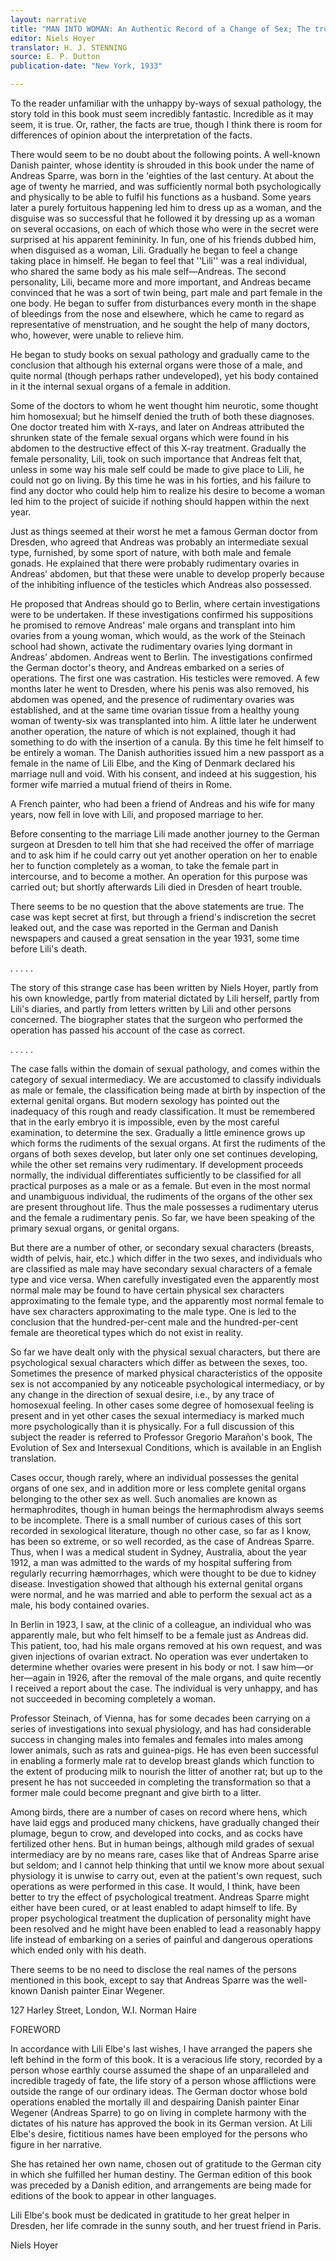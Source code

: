 ```yaml
---
layout: narrative
title: "MAN INTO WOMAN: An Authentic Record of a Change of Sex; The true story of the miraculous transformation of the Danish painter Einar Wegener (Andreas Sparre)"
editor: Niels Hoyer
translator: H. J. STENNING
source: E. P. Dutton 
publication-date: "New York, 1933"

---
```


To the reader unfamiliar with the unhappy by-ways of sexual pathology, the story told in this book must seem incredibly fantastic. Incredible as it may seem, it is true. Or, rather, the facts are true, though I think there is room for differences of opinion about the interpretation of the facts.

There would seem to be no doubt about the following points. A well-known Danish painter, whose identity is shrouded in this book under the name of Andreas Sparre, was born in the 'eighties of the last century. At about the age of twenty he married, and was sufficiently normal both psychologically and physically to be able to fulfil his functions as a husband. Some years later a purely fortuitous happening led him to dress up as a woman, and the disguise was so successful that he followed it by dressing up as a woman on several occasions, on each of which those who were in the secret were surprised at his apparent femininity. In fun, one of his friends dubbed him, when disguised as a woman, Lili. Gradually he began to feel a change taking place in himself. He began to feel that ''Lili'' was a real individual, who shared the same body as his male self—Andreas. The second personality, Lili, became more and more important, and Andreas became convinced that he was a sort of twin being, part male and part female in the one body. He began to suffer from disturbances every month in the shape of bleedings from the nose and elsewhere, which he came to regard as representative of menstruation, and he sought the help of many doctors, who, however, were unable to relieve him.

He began to study books on sexual pathology and gradually came to the conclusion that although his external organs were those of a male, and quite normal (though perhaps rather undeveloped), yet his body contained in it the internal sexual organs of a female in addition.

Some of the doctors to whom he went thought him neurotic, some thought him homosexual; but he himself denied the truth of both these diagnoses. One doctor treated him with X-rays, and later on Andreas attributed the shrunken state of the female sexual organs which were found in his abdomen to the destructive effect of this X-ray treatment.
Gradually the female personality, Lili, took on such importance that Andreas felt that, unless in some way his male self could be made to give place to Lili, he could not go on living. By this time he was in his forties, and his failure to find any doctor who could help him to realize his desire to become a woman led him to the project of suicide if nothing should happen within the next year.

Just as things seemed at their worst he met a famous German doctor from Dresden, who agreed that Andreas was probably an intermediate sexual type, furnished, by some sport of nature, with both male and female gonads. He explained that there were probably rudimentary ovaries in Andreas' abdomen, but that these were unable to develop properly because of the inhibiting influence of the testicles which Andreas also possessed.

He proposed that Andreas should go to Berlin, where certain investigations were to be undertaken. If these investigations confirmed his suppositions he promised to remove Andreas' male organs and transplant into him ovaries from a young woman, which would, as the work of the Steinach school had shown, activate the rudimentary ovaries lying dormant in Andreas' abdomen.
Andreas went to Berlin. The investigations confirmed the German doctor's theory, and Andreas embarked on a series of operations. The first one was castration. His testicles were removed. A few months later he went to Dresden, where his penis was also removed, his abdomen was opened, and the presence of rudimentary ovaries was established, and at the same time ovarian tissue from a healthy young woman of twenty-six was transplanted into him. A little later he underwent another operation, the nature of which is not explained, though it had something to do with the insertion of a canula.
By this time he felt himself to be entirely a woman. The Danish authorities issued him a new passport as a female in the name of Lili Elbe, and the King of Denmark declared his marriage null and void. With his consent, and indeed at his suggestion, his former wife married a mutual friend of theirs in Rome.

A French painter, who had been a friend of Andreas and his wife for many years, now fell in love with Lili, and proposed marriage to her.

Before consenting to the marriage Lili made another journey to the German surgeon at Dresden to tell him that she had received the offer of marriage and to ask him if he could carry out yet another operation on her to enable her to function completely as a woman, to take the female part in intercourse, and to become a mother. An operation for this purpose was carried out; but shortly afterwards Lili died in Dresden of heart trouble.

There seems to be no question that the above statements are true. The case was kept secret at first, but through a friend's indiscretion the secret leaked out, and the case was reported in the German and Danish newspapers and caused a great sensation in the year 1931, some time before Lili's death.

.	. 	. 	. 	.

The story of this strange case has been written by Niels Hoyer, partly from his own knowledge, partly from material dictated by Lili herself, partly from Lili's diaries, and partly from letters written by Lili and other persons concerned. The biographer states that the surgeon who performed the operation has passed his account of the case as correct.

.	. 	. 	. 	.

The case falls within the domain of sexual pathology, and comes within the category of sexual intermediacy. We are accustomed to classify individuals as male or female, the classification being made at birth by inspection of the external genital organs. But modern sexology has pointed out the inadequacy of this rough and ready classification. It must be remembered that in the early embryo it is impossible, even by the most careful examination, to determine the sex. Gradually a little eminence grows up which forms the rudiments of the sexual organs. At first the rudiments of the organs of both sexes develop, but later only one set continues developing, while the other set remains very rudimentary. If development proceeds normally, the individual differentiates sufficiently to be classified for all practical purposes as a male or as a female. But even in the most normal and unambiguous individual, the rudiments of the organs of the other sex are present throughout life. Thus the male possesses a rudimentary uterus and the female a rudimentary penis. So far, we have been speaking of the primary sexual organs, or genital organs.

But there are a number of other, or secondary sexual characters (breasts, width of pelvis, hair, etc.) which differ in the two sexes, and individuals who are classified as male may have secondary sexual characters of a female type and vice versa. When carefully investigated even the apparently most normal male may be found to have certain physical sex characters approximating to the female type, and the apparently most normal female to have sex characters approximating to the male type. One is led to the conclusion that the hundred-per-cent male and the hundred-per-cent female are theoretical types which do not exist in reality.

So far we have dealt only with the physical sexual characters, but there are psychological sexual characters which differ as between the sexes, too. Sometimes the presence of marked physical characteristics of the opposite sex is not accompanied by any noticeable psychological intermediacy, or by any change in the direction of sexual desire, i.e., by any trace of homosexual feeling. In other cases some degree of homosexual feeling is present and in yet other cases the sexual intermediacy is marked much more psychologically than it is physically. For a full discussion of this subject the reader is referred to Professor Gregorio Marañon's book, The Evolution of Sex and Intersexual Conditions, which is available in an English translation.

Cases occur, though rarely, where an individual possesses the genital organs of one sex, and in addition more or less complete genital organs belonging to the other sex as well. Such anomalies are known as hermaphrodites, though in human beings the hermaphrodism always seems to be incomplete. There is a small number of curious cases of this sort recorded in sexological literature, though no other case, so far as I know, has been so extreme, or so well recorded, as the case of Andreas Sparre.
Thus, when I was a medical student in Sydney, Australia, about the year 1912, a man was admitted to the wards of my hospital suffering from regularly recurring hæmorrhages, which were thought to be due to kidney disease. Investigation showed that although his external genital organs were normal, and he was married and able to perform the sexual act as a male, his body contained ovaries.

In Berlin in 1923, I saw, at the clinic of a colleague, an individual who was apparently male, but who felt himself to be a female just as Andreas did. This patient, too, had his male organs removed at his own request, and was given injections of ovarian extract. No operation was ever undertaken to determine whether ovaries were present in his body or not. I saw him—or her—again in 1926, after the removal of the male organs, and quite recently I received a report about the case. The individual is very unhappy, and has not succeeded in becoming completely a woman.

Professor Steinach, of Vienna, has for some decades been carrying on a series of investigations into sexual physiology, and has had considerable success in changing males into females and females into males among lower animals, such as rats and guinea-pigs. He has even been successful in enabling a formerly male rat to develop breast glands which function to the extent of producing milk to nourish the litter of another rat; but up to the present he has not succeeded in completing the transformation so that a former male could become pregnant and give birth to a litter.

Among birds, there are a number of cases on record where hens, which have laid eggs and produced many chickens, have gradually changed their plumage, begun to crow, and developed into cocks, and as cocks have fertilized other hens.
But in human beings, although mild grades of sexual intermediacy are by no means rare, cases like that of Andreas Sparre arise but seldom; and I cannot help thinking that until we know more about sexual physiology it is unwise to carry out, even at the patient's own request, such operations as were performed in this case. It would, I think, have been better to try the effect of psychological treatment. Andreas Sparre might either have been cured, or at least enabled to adapt himself to life. By proper psychological treatment the duplication of personality might have been resolved and he might have been enabled to lead a reasonably happy life instead of embarking on a series of painful and dangerous operations which ended only with his death.

There seems to be no need to disclose the real names of the persons mentioned in this book, except to say that Andreas Sparre was the well-known Danish painter Einar Wegener.

127 Harley Street, 
London, W.I.				Norman Haire


FOREWORD

In accordance with Lili Elbe's last wishes, I have arranged the papers she left behind in the form of this book. It is a veracious life story, recorded by a person whose earthly course assumed the shape of an unparalleled and incredible tragedy of fate, the life story of a person whose afflictions were outside the range of our ordinary ideas.
The German doctor whose bold operations enabled the mortally ill and despairing Danish painter Einar Wegener (Andreas Sparre) to go on living in complete harmony with the dictates of his nature has approved the book in its German version. At Lili Elbe's desire, fictitious names have been employed for the persons who figure in her narrative.

She has retained her own name, chosen out of gratitude to the German city in which she fulfilled her human destiny.
The German edition of this book was preceded by a Danish edition, and arrangements are being made for editions of the book to appear in other languages.

Lili Elbe's book must be dedicated in gratitude to her great helper in Dresden, her life comrade in the sunny south, and her truest friend in Paris.

Niels Hoyer
